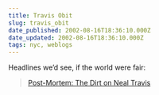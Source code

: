 ```yaml
---
title: Travis Obit
slug: travis_obit
date_published: 2002-08-16T18:36:10.000Z
date_updated: 2002-08-16T18:36:10.000Z
tags: nyc, weblogs
---
```


Headlines we’d see, if the world were fair:

> [Post-Mortem: The Dirt on Neal Travis](http://www.nypost.com/gossip/neal.htm)
